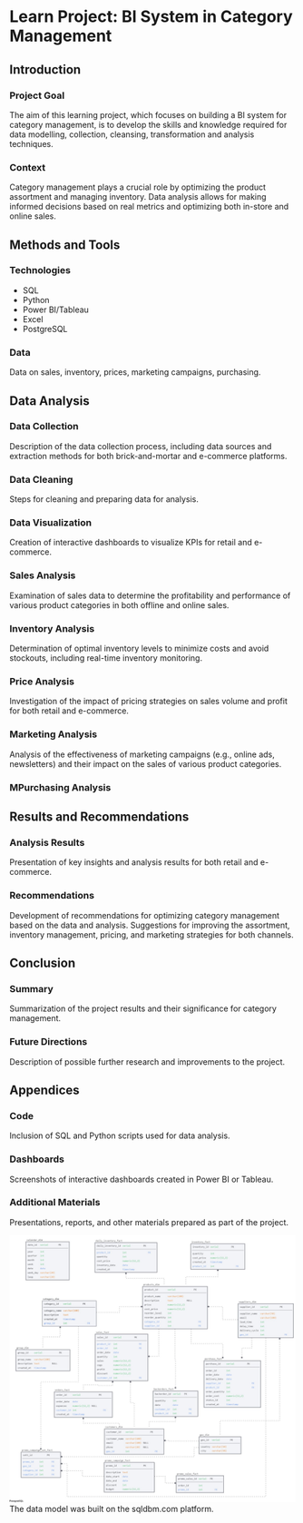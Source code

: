 # Learn Project: BI System in Category Management

## Introduction
### Project Goal
The aim of this learning project, which focuses on building a BI system for category management, is to develop the skills and knowledge required for data modelling, collection, cleansing, transformation and analysis techniques.

### Context
Category management plays a crucial role by optimizing the product assortment and managing inventory. Data analysis allows for making informed decisions based on real metrics and optimizing both in-store and online sales.

## Methods and Tools
### Technologies
- SQL
- Python
- Power BI/Tableau
- Excel
- PostgreSQL

### Data
Data on sales, inventory, prices, marketing campaigns, purchasing.

## Data Analysis
### Data Collection
Description of the data collection process, including data sources and extraction methods for both brick-and-mortar and e-commerce platforms.

### Data Cleaning
Steps for cleaning and preparing data for analysis.

### Data Visualization
Creation of interactive dashboards to visualize KPIs for retail and e-commerce.

### Sales Analysis
Examination of sales data to determine the profitability and performance of various product categories in both offline and online sales.

### Inventory Analysis
Determination of optimal inventory levels to minimize costs and avoid stockouts, including real-time inventory monitoring.

### Price Analysis
Investigation of the impact of pricing strategies on sales volume and profit for both retail and e-commerce.

### Marketing Analysis
Analysis of the effectiveness of marketing campaigns (e.g., online ads, newsletters) and their impact on the sales of various product categories.

### MPurchasing Analysis


## Results and Recommendations
### Analysis Results
Presentation of key insights and analysis results for both retail and e-commerce.

### Recommendations
Development of recommendations for optimizing category management based on the data and analysis. Suggestions for improving the assortment, inventory management, pricing, and marketing strategies for both channels.

## Conclusion
### Summary
Summarization of the project results and their significance for category management.

### Future Directions
Description of possible further research and improvements to the project.

## Appendices
### Code
Inclusion of SQL and Python scripts used for data analysis.

### Dashboards
Screenshots of interactive dashboards created in Power BI or Tableau.

### Additional Materials
Presentations, reports, and other materials prepared as part of the project.


![Data model](data_model-main.jpg)
The data model was built on the sqldbm.com platform.